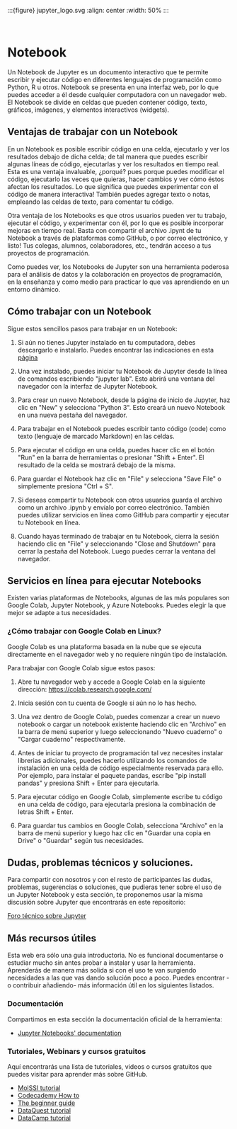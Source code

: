 :::{figure} jupyter_logo.svg
:align: center
:width: 50%
:::

<br>

# Notebook

Un Notebook de Jupyter es un documento interactivo que te permite escribir y
ejecutar código en diferentes lenguajes de programación como Python, R u otros.
Notebook se presenta en una interfaz web, por lo que puedes acceder a él desde
cualquier computadora con un navegador web. El Notebook se divide en celdas que
pueden contener código, texto, gráficos, imágenes, y elementos interactivos
(widgets).  


## Ventajas de trabajar con un Notebook

En un Notebook es posible escribir código en una celda, ejecutarlo y ver los
resultados debajo de dicha celda; de tal manera que puedes escribir algunas
líneas de código, ejecutarlas y ver los resultados en tiempo real. Esta es una
ventaja invaluable, ¿porqué? pues porque puedes modificar el código, ejecutarlo
las veces que quieras, hacer cambios y ver cómo éstos afectan los resultados.
Lo que significa que puedes experimentar con el código de manera interactiva!
También puedes agregar texto o notas, empleando las celdas de texto, para
comentar tu código.

Otra ventaja de los Notebooks es que otros usuarios pueden ver tu trabajo,
ejecutar el código, y experimentar con él, por lo que es posible incorporar
mejoras en  tiempo real. Basta con compartir el archivo .ipynt de tu Notebook a
través de plataformas como GitHub, o por correo electrónico, y listo! Tus
colegas, alumnos, colaboradores, etc., tendrán acceso a tus proyectos de
programación.

Como puedes ver, los Notebooks de Jupyter son una herramienta poderosa para el
análisis de datos y la colaboración en proyectos de programación, en la
enseñanza y como medio para practicar lo que vas aprendiendo en un entorno
dinámico.


## Cómo trabajar con un Notebook

Sigue estos sencillos pasos para trabajar en un Notebook:

1. Si aún no tienes Jupyter instalado en tu computadora, debes descargarlo e
   instalarlo. Puedes encontrar las indicaciones en esta [página][jupyter]

2. Una vez instalado, puedes iniciar tu Notebook de Jupyter desde la línea de
   comandos escribiendo "jupyter lab". Esto abrirá una ventana del navegador
   con la interfaz de Jupyter Notebook.

3. Para crear un nuevo Notebook, desde la página de inicio de Jupyter, haz clic
   en "New" y selecciona "Python 3".  Esto creará un nuevo Notebook en una
   nueva pestaña del navegador.

4. Para trabajar en el Notebook puedes escribir tanto código (code) como texto
   (lenguaje de marcado Markdown) en las celdas.

5. Para ejecutar el código en una celda, puedes hacer clic en el botón "Run" en
   la barra de herramientas o presionar "Shift + Enter". El resultado de la
   celda se mostrará debajo de la misma.

6. Para guardar el Notebook haz clic en "File" y selecciona "Save File" o
   simplemente presiona "Ctrl + S".

7. Si deseas compartir tu Notebook con otros usuarios guarda el archivo como un
   archivo .ipynb y envíalo por correo electrónico. También puedes utilizar
   servicios en línea como GitHub para compartir y ejecutar tu Notebook en línea.

8. Cuando hayas terminado de trabajar en tu Notebook, cierra la sesión haciendo
   clic en "File" y seleccionando "Close and Shutdown" para cerrar la pestaña
   del Notebook. Luego puedes cerrar la ventana del navegador.

## Servicios en línea para ejecutar Notebooks

Existen varias plataformas de Notebooks, algunas de las más populares son
Google Colab, Jupyter Notebook, y Azure Notebooks. Puedes elegir la que mejor
se adapte a tus necesidades.

### ¿Cómo trabajar con Google Colab en Linux?


Google Colab es una plataforma basada en la nube que se ejecuta directamente en
el navegador web y no requiere ningún tipo de instalación. 

Para trabajar con Google Colab sigue estos pasos:

1. Abre tu navegador web y accede a Google Colab en la siguiente dirección:
   https://colab.research.google.com/

2. Inicia sesión con tu cuenta de Google si aún no lo has hecho.

3. Una vez dentro de Google Colab, puedes comenzar a crear un nuevo notebook o
   cargar un notebook existente haciendo clic en "Archivo" en la barra de menú
   superior y luego seleccionando "Nuevo cuaderno" o "Cargar cuaderno"
   respectivamente.

4. Antes de iniciar tu proyecto de programación tal vez necesites instalar
   librerias adicionales, puedes hacerlo utilizando los comandos de instalación
   en una celda de código especialmente reservada para ello. Por ejemplo, para
   instalar el paquete pandas, escribe "pip install pandas" y presiona Shift +
   Enter para ejecutarla.

5. Para ejecutar código en Google Colab, simplemente escribe tu código en una
   celda de código, para ejecutarla presiona la combinación de letras Shift +
   Enter.

6. Para guardar tus cambios en Google Colab, selecciona "Archivo" en la barra
   de menú superior y luego haz clic en "Guardar una copia en Drive" o
   "Guardar" según tus necesidades.

## Dudas, problemas técnicos y soluciones.

Para compartir con nosotros y con el resto de participantes las dudas,
problemas, sugerencias o soluciones, que pudieras tener sobre el uso de un Jupyter Notebook y
esta sección, te proponemos usar la misma discusión sobre Jupyter que encontrarás en este repositorio:

[Foro técnico sobre Jupyter][foro]

## Más recursos útiles

Esta web era sólo una guia introductoria. No es funcional documentarse o
estudiar mucho sin antes probar a instalar y usar la herramienta. Aprenderás de
manera más solida si con el uso te van surgiendo necesidades a las que vas
dando solución poco a poco. Puedes encontrar -o contribuir añadiendo- más
información útil en los siguientes listados.

### Documentación

Compartimos en esta sección la documentación oficial de la herramienta:

- [Jupyter Notebooks' documentation][notebook_docs]

### Tutoriales, Webinars y cursos gratuitos

Aquí encontrarás una lista de tutoriales, videos o cursos gratuitos que puedes visitar para aprender más sobre GitHub.

- [MolSSI tutorial][molssi]
- [Codecademy How to][codecademy]
- [The beginner guide][beginner]
- [DataQuest tutorial][dataquest]
- [DataCamp tutorial][datacamp]

[jupyter]: ../jupyter/jupyter.md
[foro]: https://github.com/uibcdf/Taller-Linux/discussions/11
[notebook_docs]: https://jupyter-notebook.readthedocs.io/en/latest/
[molssi]: https://education.molssi.org/getting-started-computational-chemistry/06-jupyter/index.html
[codecademy]:https://www.codecademy.com/article/how-to-use-jupyter-notebooks
[beginner]: https://jupyter-notebook-beginner-guide.readthedocs.io/en/latest/
[dataquest]: https://www.dataquest.io/blog/jupyter-notebook-tutorial/
[datacamp]: https://www.datacamp.com/tutorial/tutorial-jupyter-notebook

